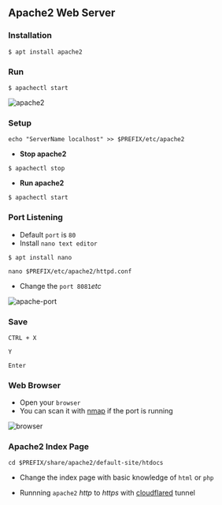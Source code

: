 ## Apache2 Web Server

### Installation
```
$ apt install apache2
```

### Run
```
$ apachectl start
```
![apache2](https://i.ibb.co/ZH9CRvR/apache2.jpg)


### Setup
```
echo "ServerName localhost" >> $PREFIX/etc/apache2
```

* __Stop apache2__
```
$ apachectl stop
```

* __Run apache2__
```
$ apachectl start
```

### Port Listening
* Default `port` is `80`
* Install `nano text editor`

```
$ apt install nano
```
```
nano $PREFIX/etc/apache2/httpd.conf
```

* Change the `port 8081`_etc_

![apache-port](https://i.ibb.co/F8JZFKd/apacheport.jpg)

### Save
```
CTRL + X
```
```
Y
```
```
Enter
```

### Web Browser

* Open your `browser`
* You can scan it with [nmap](../nmap) if the port is running

![browser](https://i.ibb.co/T8KVJRc/browser.jpg)

### Apache2 Index Page
```
cd $PREFIX/share/apache2/default-site/htdocs
```
* Change the index page with basic knowledge of `html` or `php`

* Runnning `apache2` _http_ to _https_ with [cloudflared](../cloudflared) tunnel
